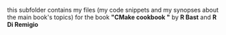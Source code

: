 this subfolder contains my files (my code snippets and my synopses about the main book's topics) 
for the book  **"CMake cookbook "** by **R Bast** and **R Di Remigio**

